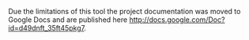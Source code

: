 Due the limitations of this tool the project documentation was moved to Google Docs and are published here http://docs.google.com/Doc?id=d49dnft_35ft45pkg7.